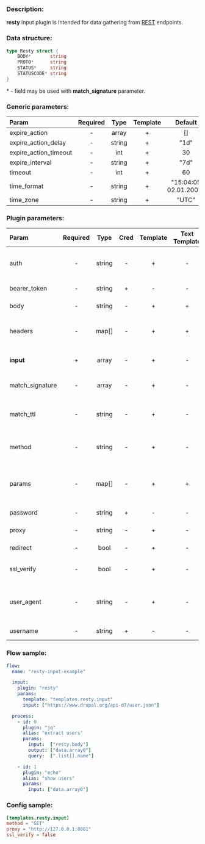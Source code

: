 ### Description:

**resty** input plugin is intended for data gathering from [REST](https://en.wikipedia.org/wiki/Representational_state_transfer) endpoints.

### Data structure:

```go
type Resty struct {
	BODY*       string
	PROTO*      string
	STATUS*     string
	STATUSCODE* string
}
```

&ast; - field may be used with **match_signature** parameter.

### Generic parameters:

| Param                 | Required |  Type  | Template |        Default        |
|:----------------------|:--------:|:------:|:--------:|:---------------------:|
| expire_action         |    -     | array  |    +     |          []           |
| expire_action_delay   |    -     | string |    +     |         "1d"          |
| expire_action_timeout |    -     |  int   |    +     |          30           |
| expire_interval       |    -     | string |    +     |         "7d"          |
| timeout               |    -     |  int   |    +     |          60           |
| time_format           |    -     | string |    +     | "15:04:05 02.01.2006" |
| time_zone             |    -     | string |    +     |         "UTC"         |


### Plugin parameters:

| Param           | Required |  Type  | Cred | Template | Text Template |      Default      |             Example             | Description                                |
|:----------------|:--------:|:------:|:----:|:--------:|:-------------:|:-----------------:|:-------------------------------:|:-------------------------------------------|
| auth            |    -     | string |  -   |    +     |       -       |        ""         |             "basic"             | Auth method (basic, bearer).               |
| bearer_token    |    -     | string |  +   |    -     |       -       |        ""         |            "qwerty"             | Bearer token.                              |
| body            |    -     | string |  -   |    +     |       +       |        ""         |        "{"foo": "bar"}"         | Request body.                              |
| headers         |    -     | map[]  |  -   |    +     |       +       |       map[]       |           see example           | Dynamic list of request headers.           |
| **input**       |    +     | array  |  -   |    +     |       -       |       "[]"        | ["https://freegeoip.app/json/"] | List of REST endpoints.                    |
| match_signature |    -     | array  |  -   |    +     |       -       |       "[]"        |       ["source", "time"]        | Match new articles by signature.           |
| match_ttl       |    -     | string |  -   |    +     |       -       |       "1d"        |              "24h"              | TTL (Time To Live) for matched signatures. |
| method          |    -     | string |  -   |    +     |       -       |       "GET"       |             "POST"              | Request method (GET, POST).                |
| params          |    -     | map[]  |  -   |    +     |       +       |       map[]       |           see example           | Dynamic list of request query parameters.  |
| password        |    -     | string |  +   |    -     |       -       |        ""         |               ""                | Basic auth password.                       |
| proxy           |    -     | string |  -   |    +     |       -       |        ""         |     "http://127.0.0.1:8080"     | Proxy settings.                            |
| redirect        |    -     |  bool  |  -   |    +     |       -       |       true        |              false              | Follow redirects.                          |
| ssl_verify      |    -     |  bool  |  -   |    +     |       -       |       true        |              false              | Verify server certificate.                 |
| user_agent      |    -     | string |  -   |    +     |       -       | "gosquito v3.5.0" |         "webchela 1.0"          | Custom User-Agent for feed access.         |
| username        |    -     | string |  +   |    -     |       -       |        ""         |               ""                | Basic auth username.                       |


### Flow sample:

```yaml
flow:
  name: "resty-input-example"

  input:
    plugin: "resty"
    params:
      template: "templates.resty.input"
      input: ["https://www.drupal.org/api-d7/user.json"]

  process:
    - id: 0
      plugin: "jq"
      alias: "extract users"
      params:
        input:  ["resty.body"]
        output: ["data.array0"]
        query:  [".list[].name"]

    - id: 1
      plugin: "echo"
      alias: "show users"
      params:
        input: ["data.array0"]

```

### Config sample:

```toml
[templates.resty.input]
method = "GET"
proxy = "http://127.0.0.1:8081"
ssl_verify = false
```



